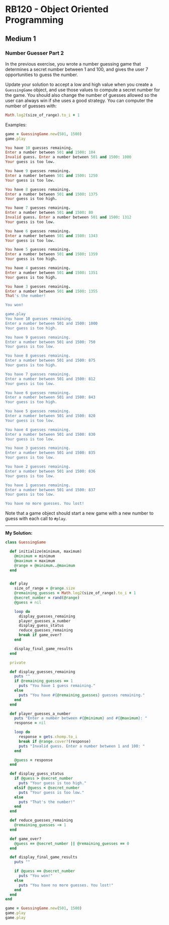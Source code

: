 # RB120 - Object Oriented Programming

## Medium 1

### Number Guesser Part 2  

In the previous exercise, you wrote a number guessing game that determines a secret number between 1 and 100, and gives the user 7 opportunities to guess the number.  

Update your solution to accept a low and high value when you create a `GuessingGame` object, and use those values to compute a secret number for the game. You should also change the number of guesses allowed so the user can always win if she uses a good strategy. You can computer the number of guesses with:

```ruby
Math.log2(size_of_range).to_i + 1
```

Examples:

```ruby
game = GuessingGame.new(501, 1500)
game.play

You have 10 guesses remaining.
Enter a number between 501 and 1500: 104
Invalid guess. Enter a number between 501 and 1500: 1000
Your guess is too low.

You have 9 guesses remaining.
Enter a number between 501 and 1500: 1250
Your guess is too low.

You have 8 guesses remaining.
Enter a number between 501 and 1500: 1375
Your guess is too high.

You have 7 guesses remaining.
Enter a number between 501 and 1500: 80
Invalid guess. Enter a number between 501 and 1500: 1312
Your guess is too low.

You have 6 guesses remaining.
Enter a number between 501 and 1500: 1343
Your guess is too low.

You have 5 guesses remaining.
Enter a number between 501 and 1500: 1359
Your guess is too high.

You have 4 guesses remaining.
Enter a number between 501 and 1500: 1351
Your guess is too high.

You have 3 guesses remaining.
Enter a number between 501 and 1500: 1355
That's the number!

You won!

game.play
You have 10 guesses remaining.
Enter a number between 501 and 1500: 1000
Your guess is too high.

You have 9 guesses remaining.
Enter a number between 501 and 1500: 750
Your guess is too low.

You have 8 guesses remaining.
Enter a number between 501 and 1500: 875
Your guess is too high.

You have 7 guesses remaining.
Enter a number between 501 and 1500: 812
Your guess is too low.

You have 6 guesses remaining.
Enter a number between 501 and 1500: 843
Your guess is too high.

You have 5 guesses remaining.
Enter a number between 501 and 1500: 820
Your guess is too low.

You have 4 guesses remaining.
Enter a number between 501 and 1500: 830
Your guess is too low.

You have 3 guesses remaining.
Enter a number between 501 and 1500: 835
Your guess is too low.

You have 2 guesses remaining.
Enter a number between 501 and 1500: 836
Your guess is too low.

You have 1 guesses remaining.
Enter a number between 501 and 1500: 837
Your guess is too low.

You have no more guesses. You lost!
```

Note that a game object should start a new game with a new number to guess with each call to `#play`.  

---

**My Solution:**

```ruby
class GuessingGame

  def initialize(minimum, maximum)
    @minimum = minimum
    @maximum = maximum
    @range = @minimum..@maximum
  end


  def play
    size_of_range = @range.size
    @remaining_guesses = Math.log2(size_of_range).to_i + 1
    @secret_number = rand(@range)
    @guess = nil

    loop do
      display_guesses_remaining
      player_guesses_a_number
      display_guess_status
      reduce_guesses_remaining
      break if game_over?
    end

    display_final_game_results
  end

  private

  def display_guesses_remaining
    puts ""
    if @remaining_guesses == 1
      puts "You have 1 guess remaining."
    else
      puts "You have #{@remaining_guesses} guesses remaining."
    end
  end

  def player_guesses_a_number
    puts "Enter a number between #{@minimum} and #{@maximum}: "
    response = nil

    loop do
      response = gets.chomp.to_i
      break if @range.cover?(response)
      puts "Invalid guess. Enter a number between 1 and 100: "
    end

    @guess = response
  end

  def display_guess_status
    if @guess > @secret_number
      puts "Your guess is too high."
    elsif @guess < @secret_number
      puts "Your guess is too low."
    else
      puts "That's the number!"
    end
  end

  def reduce_guesses_remaining
    @remaining_guesses -= 1
  end

  def game_over?
    @guess == @secret_number || @remaining_guesses == 0
  end

  def display_final_game_results
    puts ""

    if @guess == @secret_number
      puts "You won!"
    else
      puts "You have no more guesses. You lost!"
    end
  end
end

game = GuessingGame.new(501, 1500)
game.play
game.play
```



